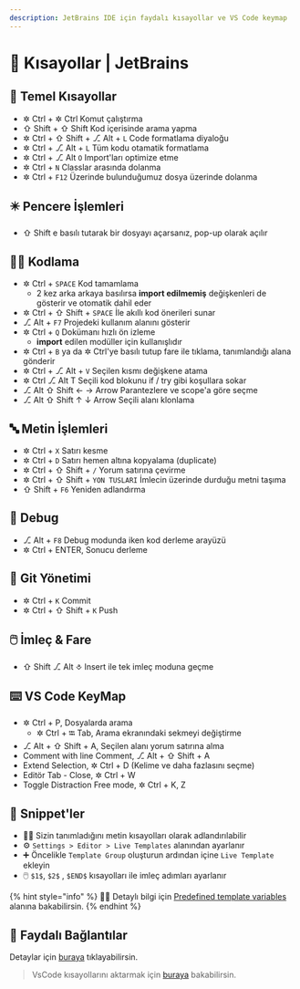 ```yaml
---
description: JetBrains IDE için faydalı kısayollar ve VS Code keymap
---
```


# 💞 Kısayollar \| JetBrains

## 🧱 Temel Kısayollar

* ✲ Ctrl + ✲ Ctrl Komut çalıştırma
* ⇧ Shift + ⇧ Shift Kod içerisinde arama yapma
* ✲ Ctrl + ⇧ Shift + ⎇ Alt + `L` Code formatlama diyaloğu
* ✲ Ctrl + ⎇ Alt + `L` Tüm kodu otamatik formatlama
* ✲ Ctrl + ⎇ Alt `O` Import'ları optimize etme
* ✲ Ctrl + `N` Classlar arasında dolanma
* ✲ Ctrl + `F12` Üzerinde bulunduğumuz dosya üzerinde dolanma

## ✴️ Pencere İşlemleri

* ⇧ Shift e basılı tutarak bir dosyayı açarsanız, pop-up olarak açılır

## 👨‍💻 Kodlama

* ✲ Ctrl + `SPACE` Kod tamamlama
  * 2 kez arka arkaya basılırsa **import edilmemiş** değişkenleri de gösterir ve otomatik dahil eder
* ✲ Ctrl + ⇧ Shift + `SPACE` İle akıllı kod önerileri sunar
* ⎇ Alt + `F7` Projedeki kullanım alanını gösterir
* ✲ Ctrl + `Q` Dokümanı hızlı ön izleme
  * **import** edilen modüller için kullanışlıdır
* ✲ Ctrl + `B` ya da ✲ Ctrl'ye basılı tutup fare ile tıklama, tanımlandığı alana gönderir
* ✲ Ctrl + ⎇ Alt + `V` Seçilen kısmı değişkene atama
* ✲ Ctrl ⎇ Alt T Seçili kod blokunu if / try  gibi koşullara sokar
* ⎇ Alt ⇧ Shift ← → Arrow Parantezlere ve scope'a göre seçme
* ⎇ Alt ⇧ Shift ↑ ↓ Arrow Seçili alanı klonlama

## 🔤 Metin İşlemleri

* ✲ Ctrl + `X` Satırı kesme
* ✲ Ctrl + `D` Satırı hemen altına kopyalama \(duplicate\)
* ✲ Ctrl + ⇧ Shift + `/` Yorum satırına çevirme
* ✲ Ctrl + ⇧ Shift + `YON TUSLARI` İmlecin üzerinde durduğu metni taşıma
* ⇧ Shift + `F6` Yeniden adlandırma

## 🧐 Debug

* ⎇ Alt + `F8` Debug modunda iken kod derleme arayüzü
* ✲ Ctrl + ENTER, Sonucu derleme

## 🔀 Git Yönetimi

* ✲ Ctrl + `K` Commit
* ✲ Ctrl + ⇧ Shift + `K` Push

## 🖱️ İmleç & Fare

* ⇧ Shift ⎇ Alt ⎀ Insert ile tek imleç moduna geçme

## ⌨️ VS Code KeyMap

* ✲ Ctrl + P, Dosyalarda arama
  * ✲ Ctrl + ⭾ Tab, Arama ekranındaki sekmeyi değiştirme
* ⎇ Alt + ⇧ Shift + A, Seçilen alanı yorum satırına alma
* Comment with line Comment, ⎇ Alt + ⇧ Shift + A
* Extend Selection, ✲ Ctrl + D \(Kelime ve daha fazlasını seçme\)
* Editör Tab - Close, ✲ Ctrl + W
* Toggle Distraction Free mode, ✲ Ctrl + K, Z

## 📜 Snippet'ler

* 💁‍♂️ Sizin tanımladığını metin kısayolları olarak adlandırılabilir
* ⚙️ `Settings > Editor > Live Templates` alanından ayarlanır
* ➕ Öncelikle `Template Group` oluşturun ardından içine `Live Template` ekleyin
* 🖱️ `$1$`, `$2$` , `$END$` kısayolları ile imleç adımları ayarlanır

{% hint style="info" %}
‍🧙‍♂ Detaylı bilgi için [Predefined template variables](https://www.jetbrains.com/help/idea/template-variables.html) alanına bakabilirsin.
{% endhint %}

## 🔗 Faydalı Bağlantılar

Detaylar için [buraya](https://www.jetbrains.com/help/idea/mastering-keyboard-shortcuts.html) tıklayabilirsin.

> VsCode kısayollarını aktarmak için [buraya](https://plugins.jetbrains.com/plugin/12062-vs-code-keymap/versions) bakabilirsin.

